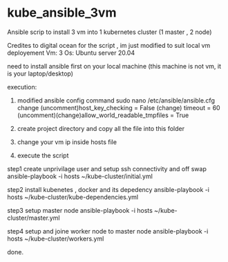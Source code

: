 # kube_ansible_3vm
Ansible scrip to install 3 vm into 1 kubernetes cluster (1 master , 2 node) 

Credites to digital ocean for the script , im just modified to suit local vm deployement
Vm: 3 
Os:
Ubuntu server 20.04 

need to install ansible first on your local machine (this machine is not vm, it is your laptop/desktop)

execution:
1) modified ansible config
  command
  sudo nano /etc/ansible/ansible.cfg
    change 
    (uncomment)host_key_checking = False
    (change) timeout = 60
    (uncomment)(change)allow_world_readable_tmpfiles = True

2) create project directory and copy all the file into this folder 

3) change your vm ip inside hosts file 

4) execute the script 

  step1 create unprivilage user and setup ssh connectivity and off swap  
  ansible-playbook -i hosts ~/kube-cluster/initial.yml
  
  step2 install kubenetes , docker and its depedency 
  ansible-playbook -i hosts ~/kube-cluster/kube-dependencies.yml
  
  step3 setup master node
  ansible-playbook -i hosts ~/kube-cluster/master.yml
  
  step4 setup and joine worker node to master node
  ansible-playbook -i hosts ~/kube-cluster/workers.yml
  
 done.
  



